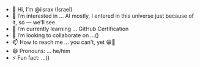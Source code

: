 - 👋 Hi, I’m @iisrax (Israel)
- 👀 I’m interested in ... AI mostly, I entered in this universe just because of it, so — we'll see
- 🌱 I’m currently learning ... GitHub Certification
- 💞️ I’m looking to collaborate on ...()
- 📫 How to reach me ... you can't, yet 😁😬
- 😄 Pronouns: ... he/him
- ⚡ Fun fact: ...()

<!---
iisrax/iisrax is a ✨ special ✨ repository because its `README.md` (this file) appears on your GitHub profile.
You can click the Preview link to take a look at your changes.
--->
